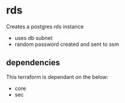 # rds

Creates a postgres rds instance

- uses db subnet
- random password created and sent to ssm

## dependencies

This terraform is dependant on the below:

- core
- sec
